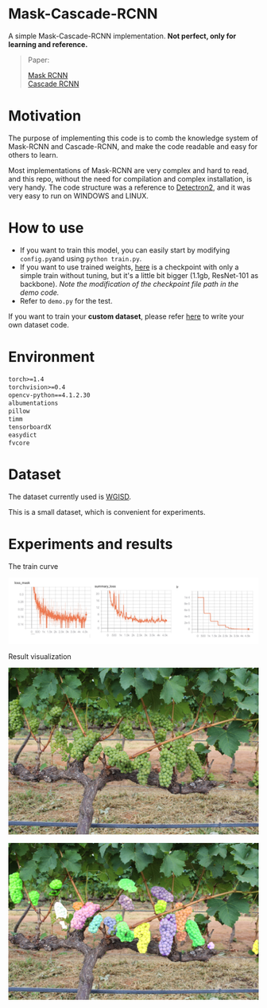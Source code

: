 # Mask-Cascade-RCNN

A simple Mask-Cascade-RCNN implementation. **Not perfect, only for learning and reference.**

> Paper:
>
> [Mask RCNN](http://cn.arxiv.org/abs/1703.06870v3)  
> [Cascade RCNN](https://arxiv.org/abs/1712.00726)



# Motivation

The purpose of implementing this code is to comb the knowledge system of Mask-RCNN and Cascade-RCNN, and make the code readable and easy for others to learn. 

Most implementations of Mask-RCNN are very complex and hard to read, and this repo, without the need for compilation and complex installation, is very handy. The code structure was a reference to [Detectron2](https://github.com/facebookresearch/detectron2), and it was very easy to run on WINDOWS and LINUX.

# How to use
* If you want to train this model, you can easily start by modifying ```config.py```and using ```python train.py```.
* If you want to use trained weights, [here](https://drive.google.com/file/d/1HDR6IeBPF-pVDV8wnGr3btnz3zS3VyOM/view?usp=sharing) is a checkpoint with only a simple train without tuning, but it's a little bit bigger (1.1gb, ResNet-101 as backbone). *Note the modification of the checkpoint file path in the demo code.*
* Refer to ```demo.py``` for the test.

If you want to train your **custom dataset**, please refer [here](https://github.com/gakkiri/Mask-Cascade-RCNN/blob/master/dataset/wgisd_dataset.py) to write your own dataset code.

# Environment

```
torch>=1.4
torchvision>=0.4
opencv-python==4.1.2.30
albumentations
pillow
timm
tensorboardX
easydict
fvcore
```

# Dataset

The dataset currently used is [WGISD](https://github.com/thsant/wgisd).

This is a small dataset, which is convenient for experiments.

# Experiments and results

The train curve

![curve](https://github.com/gakkiri/Mask-Cascade-RCNN/blob/master/imgs/curve.png?raw=true)

Result visualization

![sample](https://github.com/gakkiri/Mask-Cascade-RCNN/blob/master/imgs/sample.jpg?raw=true)

![result](https://github.com/gakkiri/Mask-Cascade-RCNN/blob/master/imgs/result.jpg?raw=true)
